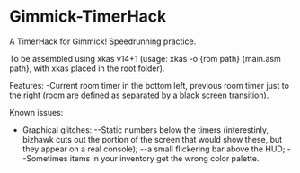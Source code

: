 # Gimmick-TimerHack
A TimerHack for Gimmick! Speedrunning practice.

To be assembled using xkas v14+1 (usage: xkas -o {rom path} {main.asm path}, with xkas placed in the root folder).

Features:
-Current room timer in the bottom left, previous room timer just to the right (room are defined as separated by a black screen transition).

Known issues:
- Graphical glitches:
--Static numbers below the timers (interestinly, bizhawk cuts out the portion of the screen that would show these, but they appear on a real console);
--a small flickering bar above the HUD;
--Sometimes items in your inventory get the wrong color palette.